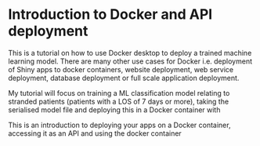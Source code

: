 # Introduction to Docker and API deployment

This is a tutorial on how to use Docker desktop to deploy a trained machine learning model. There are many other use cases for Docker i.e. deployment of Shiny apps to docker containers, website deployment, web service deployment, database deployment or full scale application deployment. 

My tutorial will focus on training a ML classification model relating to stranded patients (patients with a LOS of 7 days or more), taking the serialised model file and deploying this in a Docker container with 




This is an introduction to deploying your apps on a Docker container, accessing it as an API and using the docker container
